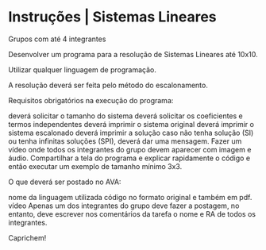 # Instruções | Sistemas Lineares 
Grupos com até 4 integrantes

Desenvolver um programa para a resolução de Sistemas Lineares até 10x10.

Utilizar qualquer linguagem de programação.

A resolução deverá ser feita pelo método do escalonamento.

Requisitos obrigatórios na execução do programa:

deverá solicitar o tamanho do sistema
deverá solicitar os coeficientes e termos independentes
deverá imprimir o sistema original
deverá imprimir o sistema escalonado
deverá imprimir a solução
caso não tenha solução (SI) ou tenha infinitas soluções (SPI), deverá dar uma mensagem. 
Fazer um vídeo onde todos os integrantes do grupo devem aparecer com imagem e áudio. Compartilhar a tela do programa e explicar rapidamente o código e então executar um exemplo de tamanho mínimo 3x3.

O que deverá ser postado no AVA:

nome da linguagem utilizada
código no formato original e também em pdf.
vídeo
Apenas um dos integrantes do grupo deve fazer a postagem, no entanto, deve escrever nos comentários da tarefa o nome e RA de todos os integrantes.

Caprichem!
